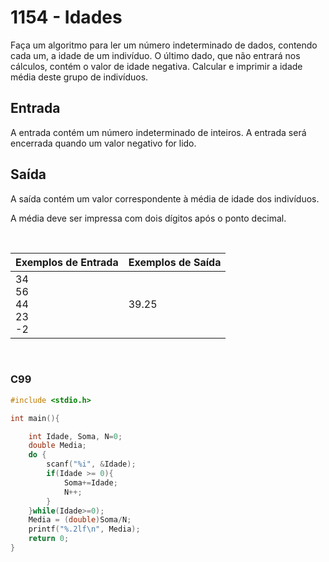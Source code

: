 1154 - Idades
=============

Faça um algoritmo para ler um número indeterminado de dados, contendo cada um, a idade de um indivíduo. O último dado, que não entrará nos cálculos, contém o valor de idade negativa. Calcular e imprimir a idade média deste grupo de indivíduos.

Entrada
-------

A entrada contém um número indeterminado de inteiros. A entrada será encerrada quando um valor negativo for lido.

Saída
-----

A saída contém um valor correspondente à média de idade dos indivíduos.

A média deve ser impressa com dois dígitos após o ponto decimal.

&nbsp;

| Exemplos de Entrada | Exemplos de Saída    |
|---------------------|----------------------|
| 34 <br/> 56 <br/> 44 <br/> 23 <br/> -2 | 39.25                 |

&nbsp;

### C99

```c
#include <stdio.h>

int main(){

	int Idade, Soma, N=0;
	double Media;
	do {
		scanf("%i", &Idade);
		if(Idade >= 0){
			Soma+=Idade;
			N++;
		}
	}while(Idade>=0);
	Media = (double)Soma/N;
	printf("%.2lf\n", Media);
	return 0;
}
```
